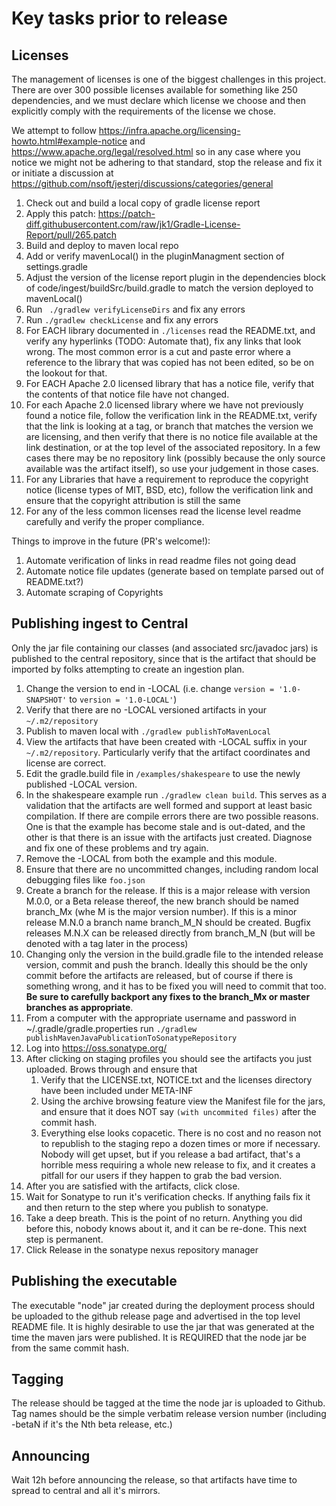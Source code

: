 # Key tasks prior to release

## Licenses

The management of licenses is one of the biggest challenges in this project. There are over 300 possible licenses available for something like 250 dependencies, and we must declare which license we choose and then explicitly comply with the requirements of the license we chose.

We attempt to follow https://infra.apache.org/licensing-howto.html#example-notice and https://www.apache.org/legal/resolved.html so in any case where you notice we might not be adhering to that standard, stop the release and fix it or initiate a discussion at https://github.com/nsoft/jesterj/discussions/categories/general

1. Check out and build a local copy of gradle license report
1. Apply this patch: https://patch-diff.githubusercontent.com/raw/jk1/Gradle-License-Report/pull/265.patch
1. Build and deploy to maven local repo
1. Add or verify mavenLocal() in the pluginManagment section of settings.gradle
1. Adjust the version of the license report plugin in the dependencies block of code/ingest/buildSrc/build.gradle to match the version deployed to mavenLocal()
1. Run ` ./gradlew verifyLicenseDirs` and fix any errors
1. Run `./gradlew checkLicense` and fix any errors
1. For EACH library documented in `./licenses` read the README.txt, and verify any hyperlinks (TODO: Automate that), fix any links that look wrong. The most common error is a cut and paste error where a reference to the library that was copied has not been edited, so be on the lookout for that.
1. For EACH Apache 2.0 licensed library that has a notice file, verify that the contents of that notice file have not changed.
1. For each Apache 2.0 licensed library where we have not previously found a notice file, follow the verification link in the README.txt, verify that the link is looking at a tag, or branch that matches the version we are licensing, and then verify that there is no notice file available at the link destination, or at the top level of the associated repository. In a few cases there may be no repository link (possibly because the only source available was the artifact itself), so use your judgement in those cases.
2. For any Libraries that have a requirement to reproduce the copyright notice (license types of MIT, BSD, etc), follow the verification link and ensure that the copyright attribution is still the same
3. For any of the less common licenses read the license level readme carefully and verify the proper compliance.

Things to improve in the future (PR's welcome!):
1. Automate verification of links in read readme files not going dead
2. Automate notice file updates (generate based on template parsed out of README.txt?)
3. Automate scraping of Copyrights

## Publishing ingest to Central

Only the jar file containing our classes (and associated src/javadoc jars) is published to the central repository, since that is the artifact that should be imported by folks attempting to create an ingestion plan.

1. Change the version to end in -LOCAL (i.e. change `version = '1.0-SNAPSHOT'` to `version = '1.0-LOCAL'`)
2. Verify that there are no -LOCAL versioned artifacts in your `~/.m2/repository`
2. Publish to maven local with `./gradlew publishToMavenLocal`
3. View the artifacts that have been created with -LOCAL suffix in your `~/.m2/repository`. Particularly verify that the artifact coordinates and license are correct.
4. Edit the gradle.build file in `/examples/shakespeare` to use the newly published -LOCAL version.
5. In the shakespeare example run `./gradlew clean build`. This serves as a validation that the artifacts are well formed and support at least basic compilation. If there are compile errors there are two possible reasons. One is that the example has become stale and is out-dated, and the other is that there is an issue with the artifacts just created. Diagnose and fix one of these problems and try again.
6. Remove the -LOCAL from both the example and this module.
7. Ensure that there are no uncommitted changes, including random local debugging files like `foo.json`
8. Create a branch for the release. If this is a major release with version M.0.0, or a Beta release thereof, the new branch should be named branch_Mx (whe M is the major version number). If this is a minor release M.N.0 a branch name branch_M_N should be created. Bugfix releases M.N.X can be released directly from branch_M_N (but will be denoted with a tag later in the process)
9. Changing only the version in the build.gradle file to the intended release version, commit and push the branch. Ideally this should be the only commit before the artifacts are released, but of course if there is something wrong, and it has to be fixed you will need to commit that too. **Be sure to carefully backport any fixes to the branch_Mx or master branches as appropriate**.
10. From a computer with the appropriate username and password in ~/.gradle/gradle.properties run `./gradlew publishMavenJavaPublicationToSonatypeRepository`
11. Log into https://oss.sonatype.org/
12. After clicking on staging profiles you should see the artifacts you just uploaded. Brows through and ensure that
    1. Verify that the LICENSE.txt, NOTICE.txt and the licenses directory have been included under META-INF
    2. Using the archive browsing feature view the Manifest file for the jars, and ensure that it does NOT say `(with uncommited files)` after the commit hash.
    3. Everything else looks copacetic. There is no cost and no reason not to republish to the staging repo a dozen times or more if necessary. Nobody will get upset, but if you release a bad artifact, that's a horrible mess requiring a whole new release to fix, and it creates a pitfall for our users if they happen to grab the bad version.
4. After you are satisfied with the artifacts, click close.
5. Wait for Sonatype to run it's verification checks. If anything fails fix it and then return to the step where you publish to sonatype.
6. Take a deep breath. This is the point of no return. Anything you did before this, nobody knows about it, and it can be re-done. This next step is permanent.
6. Click Release in the sonatype nexus repository manager


## Publishing the executable
The executable "node" jar created during the deployment process should be uploaded to the github release page and advertised in the top level README file. It is highly desirable to use the jar that was generated at the time the maven jars were published. It is REQUIRED that the node jar be from the same commit hash.

## Tagging

The release should be tagged at the time the node jar is uploaded to Github. Tag names should be the simple verbatim release version number (including -betaN if it's the Nth beta release, etc.)

## Announcing
Wait 12h before announcing the release, so that artifacts have time to spread to central and all it's mirrors.
